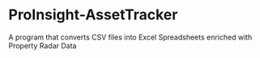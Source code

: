 # ProInsight-AssetTracker
A program that converts CSV files into Excel Spreadsheets enriched with Property Radar Data

